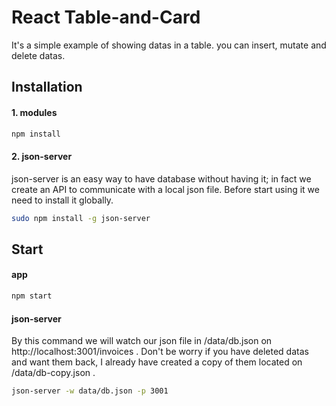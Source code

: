 # React Table-and-Card

It's a simple example of showing datas in a table. you can insert, mutate and delete datas.


## Installation

#### 1. modules

```bash
npm install
```

#### 2. json-server

json-server is an easy way to have database without having it; in fact we create an API to communicate with a local json file.
Before start using it we need to install it globally.

```bash
sudo npm install -g json-server
```

##  Start

#### app

```bash
npm start
```

#### json-server

By this command we will watch our json file in /data/db.json on http://localhost:3001/invoices .
Don't be worry if you have deleted datas and want them back, I already have created a copy of them located on /data/db-copy.json .

```bash
json-server -w data/db.json -p 3001
```